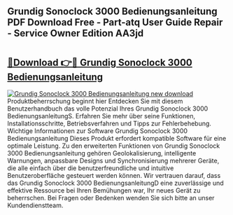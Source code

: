 ## Grundig Sonoclock 3000 Bedienungsanleitung PDF Download Free - Part-atq User Guide Repair - Service Owner Edition AA3jd

# <h2><a href="http://df1x46.blite.top/?on=Grundig+Sonoclock+3000+Bedienungsanleitung">🔗Download 👉🔴 Grundig Sonoclock 3000 Bedienungsanleitung</a></h2>

[![Grundig Sonoclock 3000 Bedienungsanleitung new download](https://i.imgur.com/lujVjoI.png)](http://df1x46.blite.top/?on=Grundig+Sonoclock+3000+Bedienungsanleitung)
Produktbeherrschung beginnt hier Entdecken Sie mit diesem Benutzerhandbuch das volle Potenzial Ihres Grundig Sonoclock 3000 BedienungsanleitungS. Erfahren Sie mehr über seine Funktionen, Installationsschritte, Betriebsverfahren und Tipps zur Fehlerbehebung. Wichtige Informationen zur Software Grundig Sonoclock 3000 Bedienungsanleitung Dieses Produkt erfordert kompatible Software für eine optimale Leistung. Zu den erweiterten Funktionen von Grundig Sonoclock 3000 Bedienungsanleitung gehören Geolokalisierung, intelligente Warnungen, anpassbare Designs und Synchronisierung mehrerer Geräte, die alle einfach über die benutzerfreundliche und intuitive Benutzeroberfläche gesteuert werden können. Wir vertrauen darauf, dass das Grundig Sonoclock 3000 BedienungsanleitungD eine zuverlässige und effektive Ressource bei Ihren Bemühungen war, Ihr neues Gerät zu beherrschen. Bei Fragen oder Bedenken wenden Sie sich bitte an unser Kundendienstteam.
